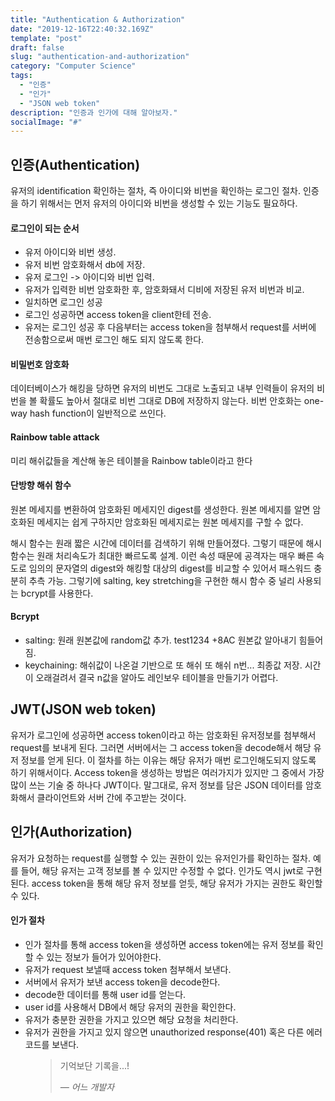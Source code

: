 ```yaml
---
title: "Authentication & Authorization"
date: "2019-12-16T22:40:32.169Z"
template: "post"
draft: false
slug: "authentication-and-authorization"
category: "Computer Science"
tags:
  - "인증"
  - "인가"
  - "JSON web token"
description: "인증과 인가에 대해 알아보자."
socialImage: "#"
---
```


<!-- - [The first transition](#the-first-transition)
- [The digital age](#the-digital-age)
- [Loss of humanity through transitions](#loss-of-humanity-through-transitions)
- [Chasing perfection](#chasing-perfection) -->

## 인증(Authentication)
유저의 identification 확인하는 절차, 즉 아이디와 비번을 확인하는 로그인 절차.
인증을 하기 위해서는 먼저 유저의 아이디와 비번을 생성할 수 있는 기능도 필요하다.

#### 로그인이 되는 순서 
+ 유저 아이디와 비번 생성.
+ 유저 비번 암호화해서 db에 저장.
+ 유저 로그인 -> 아이디와 비번 입력.
+ 유저가 입력한 비번 암호화한 후, 암호화돼서 디비에 저장된 유저 비번과 비교.
+ 일치하면 로그인 성공
+ 로그인 성공하면 access token을 client한테 전송.
+ 유저는 로그인 성공 후 다음부터는 access token을 첨부해서 request를 서버에 전송함으로써 매번 로그인 해도 되지 않도록 한다.

#### 비밀번호 암호화 
데이터베이스가 해킹을 당하면 유저의 비번도 그대로 노출되고 내부 인력들이 유저의 비번을 볼 확률도 높아서 절대로 비번 그대로 DB에 저장하지 않는다. 비번 안호화는 one-way hash function이 일반적으로 쓰인다.

#### Rainbow table attack
미리 해쉬값들을 계산해 놓은 테이블을 Rainbow table이라고 한다

#### 단방향 해쉬 함수
원본 메세지를 변환하여 암호화된 메세지인 digest를 생성한다. 원본 메세지를 알면 암호화된 메세지는 쉽게 구하지만 암호화된 메세지로는 원본 메세지를 구할 수 없다.

해시 함수는 원래 짧은 시간에 데이터를 검색하기 위해 만들어졌다. 그렇기 때문에 해시 함수는 원래 처리속도가 최대한 빠르도록 설계. 이런 속성 때문에 공격자는 매우 빠른 속도로 임의의 문자열의 digest와 해킹할 대상의 digest를 비교할 수 있어서 패스워드 충분히 추측 가능. 그렇기에 salting, key stretching을 구현한 해시 함수 중 널리 사용되는 bcrypt를 사용한다.

#### Bcrypt
+ salting: 원래 원본값에 random값 추가. test1234 +8AC 원본값 알아내기 힘들어짐.
+ keychaining: 해쉬값이 나온걸 기반으로 또 해쉬 또 해쉬 n번... 최종값 저장. 시간이 오래걸려서 결국 n값을 알아도 레인보우 테이블을 만들기가 어렵다.



## JWT(JSON web token)

유저가 로그인에 성공하면 access token이라고 하는 암호화된 유저정보를 첨부해서 request를 보내게 된다. 그러면 서버에서는 그 access token을 decode해서 해당 유저 정보를 얻게 된다. 이 절차를 하는 이유는 해당 유저가 매번 로그인해도되지 않도록 하기 위해서이다. Access token을 생성하는 방법은 여러가지가 있지만 그 중에서 가장 많이 쓰는 기술 중 하나다 JWT이다. 말그대로, 유저 정보를 담은 JSON 데이터를 암호화해서 클라이언트와 서버 간에 주고받는 것이다.

## 인가(Authorization)
유저가 요청하는 request를 실행할 수 있는 권한이 있는 유저인가를 확인하는 절차.
예를 들어, 해당 유저는 고객 정보를 볼 수 있지만 수정할 수 없다.
인가도 역시 jwt로 구현된다. access token을 통해 해당 유저 정보를 얻듯, 해당 유저가 가지는 권한도 확인할 수 있다.

#### 인가 절차
+ 인가 절차를 통해 access token을 생성하면 access token에는 유저 정보를 확인할 수 있는 정보가 들어가 있어야한다.
+ 유저가 request 보낼때 access token 첨부해서 보낸다.
+ 서버에서 유저가 보낸 access token을 decode한다.
+ decode한 데이터를 통해 user id를 얻는다.
+ user id를 사용해서 DB에서 해당 유저의 권한을 확인한다.
+ 유저가 충분한 권한을 가지고 있으면 해당 요청을 처리한다.
+ 유저가 권한을 가지고 있지 않으면 unauthorized response(401) 혹은 다른 에러코드를 보낸다.

<figure>
	<blockquote>
		<p>기억보단 기록을...!</p>
		<footer>
			<cite>— 어느 개발자</cite>
		</footer>
	</blockquote>
</figure>



<!-- *Originally published by [Matej Latin](http://matejlatin.co.uk/) on [Medium](https://medium.com/design-notes/humane-typography-in-the-digital-age-9bd5c16199bd?ref=webdesignernews.com#.lygo82z0x).* -->